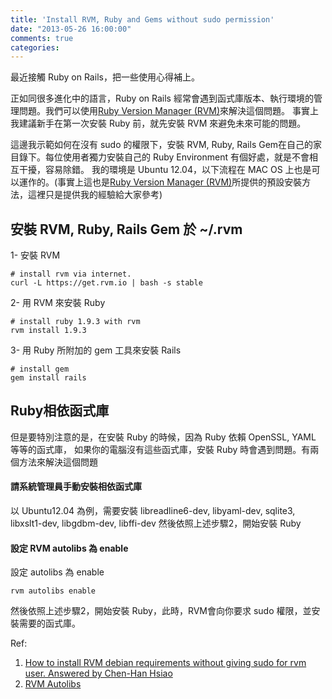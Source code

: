 ```yaml
---
title: 'Install RVM, Ruby and Gems without sudo permission'
date: "2013-05-26 16:00:00"
comments: true
categories: 
---
```


最近接觸 Ruby on Rails，把一些使用心得補上。

正如同很多進化中的語言，Ruby on Rails 經常會遇到函式庫版本、執行環境的管理問題。我們可以使用[Ruby Version Manager (RVM)](https://rvm.io/)來解決這個問題。
事實上我建議新手在第一次安裝 Ruby 前，就先安裝 RVM 來避免未來可能的問題。

這邊我示範如何在沒有 sudo 的權限下，安裝 RVM, Ruby, Rails Gem在自己的家目錄下。每位使用者獨力安裝自己的 Ruby Environment 有個好處，就是不會相互干擾，容易除錯。
我的環境是 Ubuntu 12.04，以下流程在 MAC OS 上也是可以運作的。(事實上這也是[Ruby Version Manager (RVM)](https://rvm.io/)所提供的預設安裝方法，這裡只是提供我的經驗給大家參考)

## 安裝 RVM, Ruby, Rails Gem 於 ~/.rvm

1- 安裝 RVM
```
# install rvm via internet.
curl -L https://get.rvm.io | bash -s stable
```

2- 用 RVM 來安裝 Ruby
```
# install ruby 1.9.3 with rvm
rvm install 1.9.3
```

3- 用 Ruby 所附加的 gem 工具來安裝 Rails
```
# install gem
gem install rails
```

## Ruby相依函式庫

但是要特別注意的是，在安裝 Ruby 的時候，因為 Ruby 依賴 OpenSSL, YAML 等等的函式庫，
如果你的電腦沒有這些函式庫，安裝 Ruby 時會遇到問題。有兩個方法來解決這個問題

#### 請系統管理員手動安裝相依函式庫
以 Ubuntu12.04 為例，需要安裝 libreadline6-dev, libyaml-dev, sqlite3, libxslt1-dev, libgdbm-dev, libffi-dev
然後依照上述步驟2，開始安裝 Ruby

#### 設定 RVM autolibs 為 enable
設定 autolibs 為 enable
```
rvm autolibs enable
```
然後依照上述步驟2，開始安裝 Ruby，此時，RVM會向你要求 sudo 權限，並安裝需要的函式庫。

Ref:

1. [How to install RVM debian requirements without giving sudo for rvm user. Answered by Chen-Han Hsiao](http://stackoverflow.com/questions/16563115/how-to-install-rvm-debian-requirements-without-giving-sudo-for-rvm-user/)
2. [RVM Autolibs](https://rvm.io/rvm/autolibs)
